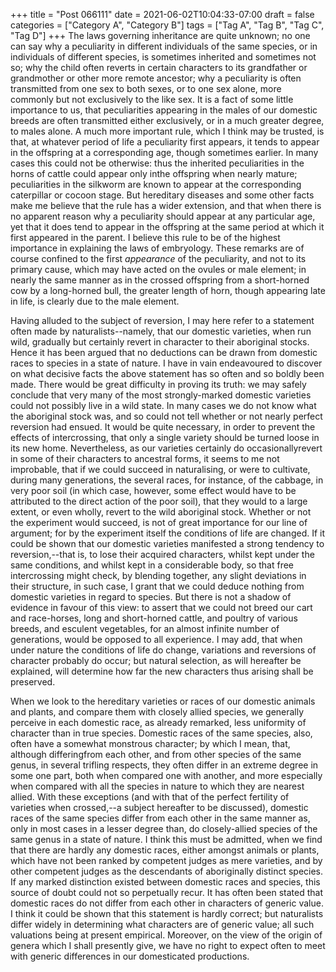 +++
title = "Post 066111"
date = 2021-06-02T10:04:33-07:00
draft = false
categories = ["Category A", "Category B"]
tags = ["Tag A", "Tag B", "Tag C", "Tag D"]
+++
The laws governing inheritance are quite unknown; no one can say why a peculiarity in different individuals of the same species, or in individuals of different species, is sometimes inherited and sometimes not so; why the child often reverts in certain characters to its grandfather or grandmother or other more remote ancestor; why a peculiarity is often transmitted from one sex to both sexes, or to one sex alone, more commonly but not exclusively to the like sex. It is a fact of some little importance to us, that peculiarities appearing in the males of our domestic breeds are often transmitted either exclusively, or in a much greater degree, to males alone. A much more important rule, which I think may be trusted, is that, at whatever period of life a peculiarity first appears, it tends to appear in the offspring at a corresponding age, though sometimes earlier. In many cases this could not be otherwise: thus the inherited peculiarities in the horns of cattle could appear only inthe offspring when nearly mature; peculiarities in the silkworm are known to appear at the corresponding caterpillar or cocoon stage. But hereditary diseases and some other facts make me believe that the rule has a wider extension, and that when there is no apparent reason why a peculiarity should appear at any particular age, yet that it does tend to appear in the offspring at the same period at which it first appeared in the parent. I believe this rule to be of the highest importance in explaining the laws of embryology. These remarks are of course confined to the first _appearance_ of the peculiarity, and not to its primary cause, which may have acted on the ovules or male element; in nearly the same manner as in the crossed offspring from a short-horned cow by a long-horned bull, the greater length of horn, though appearing late in life, is clearly due to the male element.

Having alluded to the subject of reversion, I may here refer to a statement often made by naturalists--namely, that our domestic varieties, when run wild, gradually but certainly revert in character to their aboriginal stocks. Hence it has been argued that no deductions can be drawn from domestic races to species in a state of nature. I have in vain endeavoured to discover on what decisive facts the above statement has so often and so boldly been made. There would be great difficulty in proving its truth: we may safely conclude that very many of the most strongly-marked domestic varieties could not possibly live in a wild state. In many cases we do not know what the aboriginal stock was, and so could not tell whether or not nearly perfect reversion had ensued. It would be quite necessary, in order to prevent the effects of intercrossing, that only a single variety should be turned loose in its new home. Nevertheless, as our varieties certainly do occasionallyrevert in some of their characters to ancestral forms, it seems to me not improbable, that if we could succeed in naturalising, or were to cultivate, during many generations, the several races, for instance, of the cabbage, in very poor soil (in which case, however, some effect would have to be attributed to the direct action of the poor soil), that they would to a large extent, or even wholly, revert to the wild aboriginal stock. Whether or not the experiment would succeed, is not of great importance for our line of argument; for by the experiment itself the conditions of life are changed. If it could be shown that our domestic varieties manifested a strong tendency to reversion,--that is, to lose their acquired characters, whilst kept under the same conditions, and whilst kept in a considerable body, so that free intercrossing might check, by blending together, any slight deviations in their structure, in such case, I grant that we could deduce nothing from domestic varieties in regard to species. But there is not a shadow of evidence in favour of this view: to assert that we could not breed our cart and race-horses, long and short-horned cattle, and poultry of various breeds, and esculent vegetables, for an almost infinite number of generations, would be opposed to all experience. I may add, that when under nature the conditions of life do change, variations and reversions of character probably do occur; but natural selection, as will hereafter be explained, will determine how far the new characters thus arising shall be preserved.

When we look to the hereditary varieties or races of our domestic animals and plants, and compare them with closely allied species, we generally perceive in each domestic race, as already remarked, less uniformity of character than in true species. Domestic races of the same species, also, often have a somewhat monstrous character; by which I mean, that, although differingfrom each other, and from other species of the same genus, in several trifling respects, they often differ in an extreme degree in some one part, both when compared one with another, and more especially when compared with all the species in nature to which they are nearest allied. With these exceptions (and with that of the perfect fertility of varieties when crossed,--a subject hereafter to be discussed), domestic races of the same species differ from each other in the same manner as, only in most cases in a lesser degree than, do closely-allied species of the same genus in a state of nature. I think this must be admitted, when we find that there are hardly any domestic races, either amongst animals or plants, which have not been ranked by competent judges as mere varieties, and by other competent judges as the descendants of aboriginally distinct species. If any marked distinction existed between domestic races and species, this source of doubt could not so perpetually recur. It has often been stated that domestic races do not differ from each other in characters of generic value. I think it could be shown that this statement is hardly correct; but naturalists differ widely in determining what characters are of generic value; all such valuations being at present empirical. Moreover, on the view of the origin of genera which I shall presently give, we have no right to expect often to meet with generic differences in our domesticated productions.
